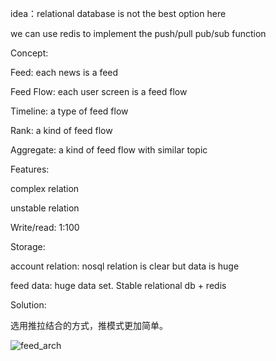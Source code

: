 idea：relational database is not the best option here

we can use redis to implement the push/pull  pub/sub function



Concept:

Feed: each news is a feed

Feed Flow: each user screen is a feed flow

Timeline: a type of feed flow

Rank: a kind of feed flow

Aggregate: a kind of feed flow with similar topic



Features:

complex relation

unstable relation

Write/read: 1:100



Storage:

account relation: nosql relation is clear but data is huge

feed data: huge data set. Stable relational db + redis



Solution:

选用推拉结合的方式，推模式更加简单。

![](https://yqfile.alicdn.com/ac5465cc451372d20cafeca586a51b7560a46c1c.png "feed\_arch")

